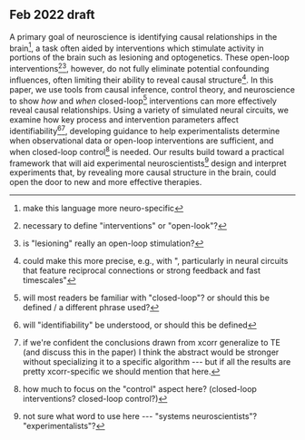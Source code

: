 ## Feb 2022 draft

A primary goal of neuroscience is identifying causal relationships in the brain[^N1], a task often aided by interventions which stimulate activity in portions of the brain such as lesioning and optogenetics. These open-loop interventions[^N2][^N3], however, do not fully eliminate potential confounding influences, often limiting their ability to reveal causal structure[^N4]. In this paper, we use tools from causal inference, control theory, and neuroscience to show *how* and *when* closed-loop[^N5] interventions can more effectively reveal causal relationships. Using a variety of simulated neural circuits, we examine how key process and intervention parameters affect identifiability[^N6][^N7], developing guidance to help experimentalists determine when observational data or open-loop interventions are sufficient, and when closed-loop control[^N8] is needed. Our results build toward a practical framework that will aid experimental neuroscientists[^N9] design and interpret experiments that, by revealing more causal structure in the brain, could open the door to new and more effective therapies.


[^N1]: make this language more neuro-specific
[^N2]: necessary to define "interventions" or "open-look"?
[^N3]: is "lesioning" really an open-loop stimulation?
[^N4]: could make this more precise, e.g., with ", particularly in neural circuits that feature reciprocal connections or strong feedback and fast timescales"
[^N5]: will most readers be familiar with "closed-loop"? or should this be defined / a different phrase used?
[^N6]: will "identifiability" be understood, or should this be defined
[^N7]: if we're confident the conclusions drawn from xcorr generalize to TE (and discuss this in the paper) I think the abstract would be stronger without specializing it to a specific algorithm --- but if all the results are pretty xcorr-specific we should mention that here.
[^N8]: how much to focus on the "control" aspect here? (closed-loop interventions? closed-loop control?)
[^N9]: not sure what word to use here --- "systems neuroscientists"? "experimentalists"?
